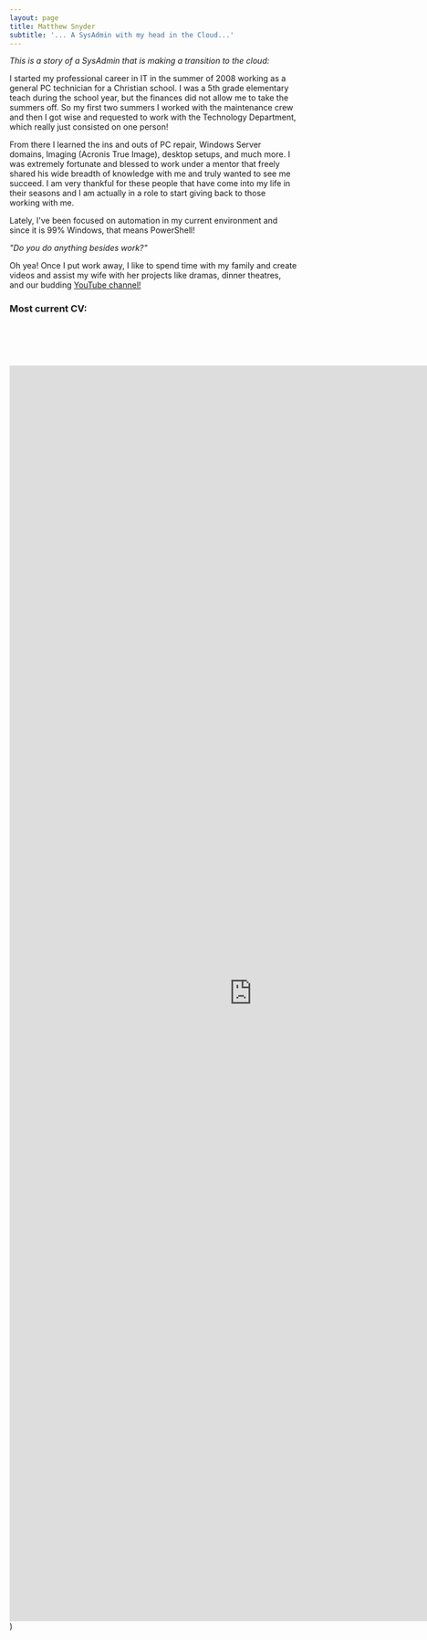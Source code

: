 ```yaml
---
layout: page
title: Matthew Snyder
subtitle: '... A SysAdmin with my head in the Cloud...'
---
```


_This is a story of a SysAdmin that is making a transition to the cloud:_

I started my professional career in IT in the summer of 2008 working as a general PC technician for a Christian school. I was a 5th grade elementary teach during the school year, but the finances did not allow me to take the summers off. So my first two summers I worked with the maintenance crew and then I got wise and requested to work with the Technology Department, which really just consisted on one person! 

From there I learned the ins and outs of PC repair, Windows Server domains, Imaging (Acronis True Image), desktop setups, and much more. I was extremely fortunate and blessed to work under a mentor that freely shared his wide breadth of knowledge with me and truly wanted to see me succeed. I am very thankful for these people that have come into my life in their seasons and I am actually in a role to start giving back to those working with me.

Lately, I've been focused on automation in my current environment and since it is 99% Windows, that means PowerShell!

_"Do you do anything besides work?"_

Oh yea! Once I put work away, I like to spend time with my family and create videos and assist my wife with her projects like dramas, dinner theatres, and our budding [YouTube channel!](https://www.youtube.com/channel/UCm4noLQPc1IgZlZMNf2uEYg)

### Most current CV:

<div style="text-align: center; margin-top: 90px;">
  <iframe src="https://geeklifenow.github.io/files/Matthew Snyder - IT Resume.pdf" scrolling="no" width="850px" height="2200px" frameBorder="0"></iframe>
</div>)
